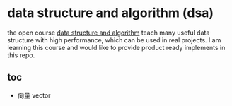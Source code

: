 # data structure and algorithm (dsa)

the open course [data structure and algorithm](https://dsa.cs.tsinghua.edu.cn/~deng/ds/dsacpp/index.htm) teach many 
useful data structure with high performance, which can be used in real projects. I am learning this course and would like
to provide product ready implements in this repo.

## toc

- 向量 vector